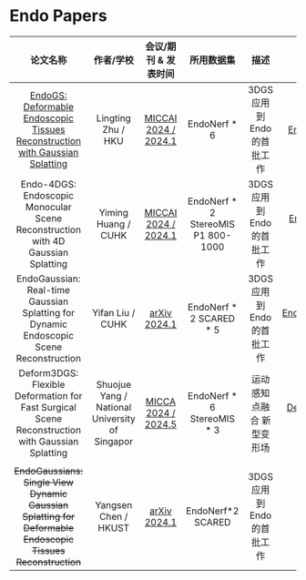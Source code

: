 # Endo Papers

|                           论文名称                           |                    作者/学校                    |                   会议/期刊 & 发表时间                    |             所用数据集             |           描述            |                            Github                            |
| :----------------------------------------------------------: | :---------------------------------------------: | :-------------------------------------------------------: | :--------------------------------: | :-----------------------: | :----------------------------------------------------------: |
| [EndoGS: Deformable Endoscopic Tissues Reconstruction with Gaussian Splatting](./Endo/EndoGS.md) |               Lingting Zhu / HKU                | [MICCAI 2024 /  2024.1](https://arxiv.org/abs/2401.11535) |            EndoNerf * 6            | 3DGS应用到Endo的首批工作  |      [EndoGS 106](https://github.com/HKU-MedAI/EndoGS)       |
| Endo-4DGS: Endoscopic Monocular Scene Reconstruction with 4D Gaussian Splatting |               Yiming Huang / CUHK               | [MICCAI 2024 /  2024.1](https://arxiv.org/abs/2401.16416) | EndoNerf * 2 StereoMIS P1 800-1000 | 3DGS应用到Endo的首批工作  |   [Endo-4DGS 38](https://github.com/lastbasket/Endo-4DGS)    |
| EndoGaussian: Real-time Gaussian Splatting for Dynamic Endoscopic Scene Reconstruction |                Yifan Liu / CUHK                 |     [arXiv 2024.1](https://arxiv.org/abs/2401.12561)      |     EndoNerf * 2   SCARED * 5      | 3DGS应用到Endo的首批工作  | [EndoGaussians 106](https://github.com/CUHK-AIM-Group/EndoGaussian) |
| Deform3DGS: Flexible Deformation for Fast Surgical Scene Reconstruction with Gaussian Splatting | Shuojue Yang /  National University of Singapor |  [MICCA 2024 / 2024.5](https://arxiv.org/abs/2405.17835)  |     EndoNerf * 6 StereoMIS * 3     | 运动感知点融合 新型变形场 |  [Deform3DGS 38](https://github.com/jinlab-imvr/Deform3DGS)  |
|                                                              |                                                 |                                                           |                                    |                           |                                                              |
| ~~EndoGaussians: Single View Dynamic Gaussian Splatting for Deformable Endoscopic Tissues Reconstruction~~ |              Yangsen Chen / HKUST               |     [arXiv 2024.1](https://arxiv.org/abs/2401.13352)      |        EndoNerf*2   SCARED         | 3DGS应用到Endo的首批工作  |                              -                               |


